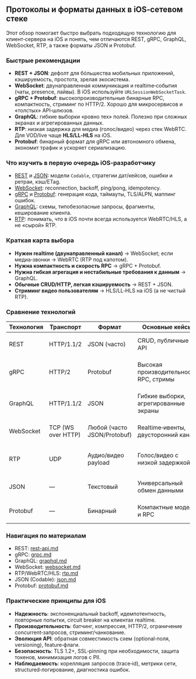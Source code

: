 ## Протоколы и форматы данных в iOS‑сетевом стеке

Этот обзор помогает быстро выбрать подходящую технологию для клиент‑сервера на iOS и понять, чем отличаются REST, gRPC, GraphQL, WebSocket, RTP, а также форматы JSON и Protobuf.

### Быстрые рекомендации
- **REST + JSON**: дефолт для бóльшества мобильных приложений, кэшируемость, простота, зрелая экосистема.
- **WebSocket**: двунаправленная коммуникация и realtime‑события (чаты, presence, лайвы). В iOS используйте `URLSessionWebSocketTask`.
- **gRPC + Protobuf**: высокопроизводительные бинарные RPC, компактность, стриминг по HTTP/2. Хорошо для микросервисов и «толстых» API‑шлюзов.
- **GraphQL**: гибкие выборки «ровно тех» полей. Полезно при сложных экранах и агрегированных данных.
- **RTP**: низкая задержка для медиа (голос/видео) через стек WebRTC. Для VOD/live чаще **HLS/LL‑HLS** на iOS.
- **Protobuf**: бинарный формат для gRPC или автономного обмена, экономит трафик и ускоряет сериализацию.

### Что изучить в первую очередь iOS‑разработчику
- [REST](rest-api.md) и [JSON](json.md): модели `Codable`, стратегии дат/кейсов, ошибки и ретраи, кэш/ETag.
- [WebSocket](websocket.md): reconnection, backoff, ping/pong, idempotency.
- [gRPC](grpc.md) и [Protobuf](protobuf.md): генерация кода, таймауты, TLS/ALPN, маппинг ошибок.
- [GraphQL](graphql.md): схемы, типобезопасные запросы, фрагменты, кеширование клиента.
- [RTP](rtp.md): понимать, что в iOS почти всегда используется WebRTC/HLS, а не «сырой» RTP.

### Краткая карта выбора
- **Нужен realtime (двунаправленный канал)** → WebSocket; если медиа‑звонки → WebRTC (RTP под капотом).
- **Нужна компактность и скорость RPC** → gRPC + Protobuf.
- **Нужна гибкая агрегация и нестабильные требования к данным** → GraphQL.
- **Обычные CRUD/HTTP, легкая кэшируемость** → REST + JSON.
- **Стриминг видео пользователям** → HLS/LL‑HLS на iOS (а не чистый RTP).

### Сравнение технологий
| Технология | Транспорт | Формат | Основные кейсы | Плюсы | Минусы | iOS‑заметки |
|---|---|---|---|---|---|---|
| REST | HTTP/1.1/2 | JSON (часто) | CRUD, публичные API | Простота, кеши, инструменты | Чаттер, избыточные поля | Стабильно через `URLSession` |
| gRPC | HTTP/2 | Protobuf | Высокая производительность RPC, стримы | Быстро, компактно, двунаправленные стримы | Генерация кода, DevOps сложнее | gRPC‑Swift (NIO), TLS/ALPN |
| GraphQL | HTTP/1.1/2 | JSON | Гибкие выборки, агрегированные экраны | Запрашиваем только нужные поля | Сложность схемы/серверной валидации | Apollo iOS, нормализация кэша |
| WebSocket | TCP (WS over HTTP) | Любой (часто JSON/Protobuf) | Realtime‑ивенты, двусторонний канал | Мгновенные события, сервер‑push | Поддержка протокола на бэкенде | `URLSessionWebSocketTask` |
| RTP | UDP | Аудио/видео payload | Голос/видео с низкой задержкой | Минимальная латентность | Сложно, NAT, QoS, нет «из коробки» | На iOS — WebRTC/HLS |
| JSON | — | Текстовый | Универсальный обмен данными | Читаемость, инструменты | Объемнее/медленнее Protobuf | `Codable`, стратегии дат/кейсов |
| Protobuf | — | Бинарный | Компактные модели и RPC | Быстро и компактно | Генерация, бинарные diff | SwiftProtobuf, versioning |

### Навигация по материалам
- REST: [rest-api.md](rest-api.md)
- gRPC: [grpc.md](grpc.md)
- GraphQL: [graphql.md](graphql.md)
- WebSocket: [websocket.md](websocket.md)
- RTP/WebRTC/HLS: [rtp.md](rtp.md)
- JSON (Codable): [json.md](json.md)
- Protobuf: [protobuf.md](protobuf.md)

### Практические принципы для iOS
- **Надежность**: экспоненциальный backoff, идемпотентность, повторные попытки, circuit breaker на клиентах realtime.
- **Производительность**: батчинг, компрессия, HTTP/2, ограничение concurrent‑запросов, стриминг/чанкование.
- **Эволюция API**: обратная совместимость схем (optional‑поля, versioning), feature‑флаги.
- **Безопасность**: TLS 1.2+, SSL‑pinning при необходимости, защита токенов, минимизация логов с PII.
- **Наблюдаемость**: корелляция запросов (trace‑id), метрики сети, structured‑логирование, диагностика ошибок.


